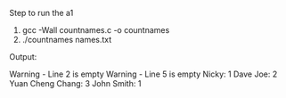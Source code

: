Step to run the a1
1. gcc -Wall countnames.c -o countnames
2. ./countnames names.txt

Output:

Warning - Line 2 is empty
Warning - Line 5 is empty
Nicky: 1
Dave Joe: 2
Yuan Cheng Chang: 3
John Smith: 1
